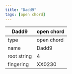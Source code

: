 ```yaml
---
title: "Dadd9"
tags: [open chord]
---
```


|Dadd9|open chord|
|---|---|
|type|open chord|
|name|Dadd9|
|root string|4|
|fingering|XX0230|
